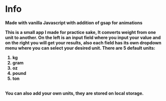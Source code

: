 # Info 

<b>Made with vanilla Javascript with addition of gsap for animations<b/>

This is a small app I made for practice sake, It converts weight from one unit to another. On the left is an input field where you input your value and on the right you will get your results, also each field has its own dropdown menu where you can select your desired unit. There are 5 default units:
1. kg
2. gram
3. oz
4. pound
5. ton 
<br/>
You can also add your own units, they are stored on local storage.

